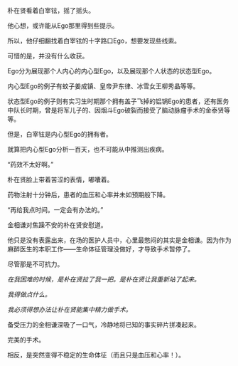 朴在贤看着白宰铉，摇了摇头。

他心想，或许能从Ego那里得到些提示。

所以，他仔细翻找着白宰铉的十字路口Ego，想要发现些线索。

可惜的是，并没有什么收获。

Ego分为展现那个人内心的内心型Ego，以及展现那个人状态的状态型Ego。

内心型Ego的例子有蚊子姜成镇、皇帝尹东律、冰雪女王柳秀晶等等。

状态型Ego的例子则有实习生时期那个拥有盖子飞掉的铝锅Ego的患者，还有医务中队长时期，曾是将军儿子的、因烟斗Ego破裂而接受了脑动脉瘤手术的金泰贤等等。

但是，白宰铉是内心型Ego的拥有者。

就算把内心型Ego分析一百天，也不可能从中推测出疾病。

“药效不太好啊。”

朴在贤脸上带着苦涩的表情，嘟囔着。

药物注射十分钟后，患者的血压和心率并未如预期般下降。

“再给我点时间。一定会有办法的。”

金相谦对焦躁不安的朴在贤安慰道。

他只是没有表露出来，在场的医护人员中，心里最憋闷的其实是金相谦。因为作为麻醉医生的本职工作——生命体征管理没做好，才导致手术暂停了。

尽管那是不可抗力。

*在我困难的时候，是朴在贤拉了我一把。是朴在贤让我重新站了起来。*

*我得做点什么。*

*我必须得想办法让朴在贤能集中精力做手术。*

备受压力的金相谦深吸了一口气，冷静地将已知的事实碎片拼凑起来。

完美的手术。

相反，是突然变得不稳定的生命体征（而且只是血压和心率！）。